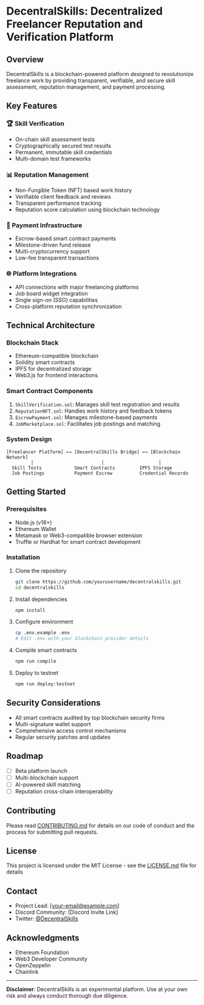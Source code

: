 # DecentralSkills: Decentralized Freelancer Reputation and Verification Platform

## Overview

DecentralSkills is a blockchain-powered platform designed to revolutionize freelance work by providing transparent, verifiable, and secure skill assessment, reputation management, and payment processing.

## Key Features

### 🏆 Skill Verification
- On-chain skill assessment tests
- Cryptographically secured test results
- Permanent, immutable skill credentials
- Multi-domain test frameworks

### 📊 Reputation Management
- Non-Fungible Token (NFT) based work history
- Verifiable client feedback and reviews
- Transparent performance tracking
- Reputation score calculation using blockchain technology

### 💸 Payment Infrastructure
- Escrow-based smart contract payments
- Milestone-driven fund release
- Multi-cryptocurrency support
- Low-fee transparent transactions

### 🌐 Platform Integrations
- API connections with major freelancing platforms
- Job board widget integration
- Single sign-on (SSO) capabilities
- Cross-platform reputation synchronization

## Technical Architecture

### Blockchain Stack
- Ethereum-compatible blockchain
- Solidity smart contracts
- IPFS for decentralized storage
- Web3.js for frontend interactions

### Smart Contract Components
1. `SkillVerification.sol`: Manages skill test registration and results
2. `ReputationNFT.sol`: Handles work history and feedback tokens
3. `EscrowPayment.sol`: Manages milestone-based payments
4. `JobMarketplace.sol`: Facilitates job postings and matching

### System Design
```
[Freelancer Platform] ←→ [DecentralSkills Bridge] ←→ [Blockchain Network]
         │                         │                    │
  Skill Tests            Smart Contracts         IPFS Storage
  Job Postings           Payment Escrow          Credential Records
```

## Getting Started

### Prerequisites
- Node.js (v16+)
- Ethereum Wallet
- Metamask or Web3-compatible browser extension
- Truffle or Hardhat for smart contract development

### Installation
1. Clone the repository
   ```bash
   git clone https://github.com/yourusername/decentralskills.git
   cd decentralskills
   ```

2. Install dependencies
   ```bash
   npm install
   ```

3. Configure environment
   ```bash
   cp .env.example .env
   # Edit .env with your blockchain provider details
   ```

4. Compile smart contracts
   ```bash
   npm run compile
   ```

5. Deploy to testnet
   ```bash
   npm run deploy:testnet
   ```

## Security Considerations
- All smart contracts audited by top blockchain security firms
- Multi-signature wallet support
- Comprehensive access control mechanisms
- Regular security patches and updates

## Roadmap
- [ ] Beta platform launch
- [ ] Multi-blockchain support
- [ ] AI-powered skill matching
- [ ] Reputation cross-chain interoperability

## Contributing
Please read [CONTRIBUTING.md](CONTRIBUTING.md) for details on our code of conduct and the process for submitting pull requests.

## License
This project is licensed under the MIT License - see the [LICENSE.md](LICENSE.md) file for details

## Contact
- Project Lead: [your-email@example.com]
- Discord Community: [Discord Invite Link]
- Twitter: [@DecentralSkills](https://twitter.com/youraccount)

## Acknowledgments
- Ethereum Foundation
- Web3 Developer Community
- OpenZeppelin
- Chainlink

---

**Disclaimer**: DecentralSkills is an experimental platform. Use at your own risk and always conduct thorough due diligence.
